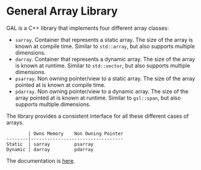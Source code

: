 # General Array Library
GAL is a C++ library that implements four different array classes:
* `sarray`. Container that represents a static array. The size of the array is known at compile time. Similar to `std::array`, but also supports multiple dimensions.
* `darray`. Container that represents a dynamic array. The size of the array is known at runtime. Similar to `std::vector`, but also supports multiple dimensions.
* `psarray`. Non owning pointer/view to a static array. The size of the array pointed at is known at compile time.
* `pdarray`. Non owning pointer/view to a dynamic array. The size of the array pointed at is known at runtime. Similar to `gsl::span`, but also supports multiple dimensions.

The library provides a consistent interface for all these different cases of arrays.

```
        | Owns Memory    Non Owning Pointer 
--------|----------------------------------
Static  | sarray         psarray
Dynamic | darray         pdarray
```

The documentation is [here](http://mabur.github.io/gal/).
